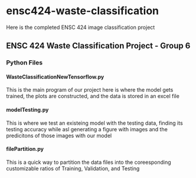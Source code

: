# ensc424-waste-classification

Here is the completed ENSC 424 image classification project

## ENSC 424 Waste Classification Project - Group 6

### Python Files 
#### WasteClassificationNewTensorflow.py
This is the main program of our project here is where the model gets trained, the plots are constructed, and the data is stored in an excel file

#### modelTesting.py
This is where we test an existeing model with the testing data, finding its testing accuracy while asl generating a figure with images and the predicitons of those images with our model

#### filePartition.py
This is a quick way to partition the data files into the coreesponding customizable ratios of Training, Validation, and Testing
